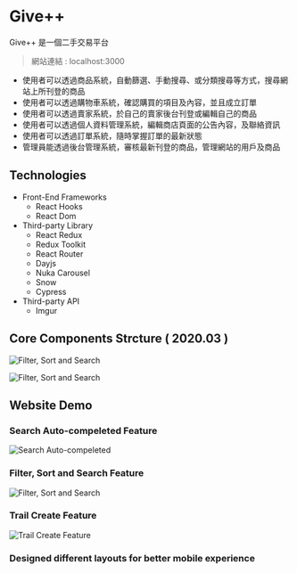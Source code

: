 # Give++
Give++ 是一個二手交易平台

> 網站連結 : localhost:3000

- 使用者可以透過商品系統，自動篩選、手動搜尋、或分類搜尋等方式，搜尋網站上所刊登的商品
- 使用者可以透過購物車系統，確認購買的項目及內容，並且成立訂單
- 使用者可以透過賣家系統，於自己的賣家後台刊登或編輯自己的商品
- 使用者可以透過個人資料管理系統，編輯商店頁面的公告內容，及聯絡資訊
- 使用者可以透過訂單系統，隨時掌握訂單的最新狀態
- 管理員能透過後台管理系統，審核最新刊登的商品，管理網站的用戶及商品


## Technologies
- Front-End Frameworks
    - React Hooks
    - React Dom
- Third-party Library
    - React Redux
    - Redux Toolkit
    - React Router
    - Dayjs
    - Nuka Carousel
    - Snow
    - Cypress
- Third-party API
    - Imgur

    
## Core Components Strcture ( 2020.03 )
![Filter, Sort and Search](https://firebasestorage.googleapis.com/v0/b/meet-trail-right.appspot.com/o/projectPictures%2FREADME%2FBasic%20Component%20Strcture%201.png?alt=media&token=7d97c074-8914-453f-9ae4-a2e4f6686df6)

![Filter, Sort and Search](https://firebasestorage.googleapis.com/v0/b/meet-trail-right.appspot.com/o/projectPictures%2FREADME%2FBasic%20Component%20Strcture%202.png?alt=media&token=04d5b8e0-f4be-46e4-9dd3-1dcee227e6c8)

## Website Demo
### Search Auto-compeleted Feature
![Search Auto-compeleted](https://firebasestorage.googleapis.com/v0/b/meet-trail-right.appspot.com/o/projectPictures%2FREADME%2FSearch%20Auto-compeleted%20Feature.gif?alt=media&token=c4fe9778-22d7-439f-9bce-6a4b3e765bc0)

### Filter, Sort and Search Feature
![Filter, Sort and Search](https://firebasestorage.googleapis.com/v0/b/meet-trail-right.appspot.com/o/projectPictures%2FREADME%2Ffilter%2C%20sort%20and%20search%20feature.gif?alt=media&token=87f75af5-bd03-41a4-a15c-c805a2c38310)

### Trail Create Feature
![Trail Create Feature](https://firebasestorage.googleapis.com/v0/b/meet-trail-right.appspot.com/o/projectPictures%2FREADME%2FTrail%20Create%20Feature.gif?alt=media&token=1e189628-f0eb-4fa2-93c1-1fa65790f085)

### Designed different layouts for better mobile experience
